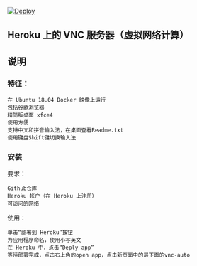[![Deploy](https://www.herokucdn.com/deploy/button.svg)](https://heroku.com/deploy)
## Heroku 上的 VNC 服务器（虚拟网络计算）
## 说明
### 特征：

    在 Ubuntu 18.04 Docker 映像上运行
    包括谷歌浏览器
    精简版桌面 xfce4
    使用方便
    支持中文和拼音输入法，在桌面查看Readme.txt
    使用键盘Shift键切换输入法

### 安装
要求：

    Github仓库
    Heroku 帐户（在 Heroku 上注册）
    可访问的网络

使用：

    单击“部署到 Heroku”按钮
    为应用程序命名，使用小写英文
    在 Heroku 中，点击“Deply app”
    等待部署完成，点击右上角的open app，点击新页面中的最下面的vnc-auto
